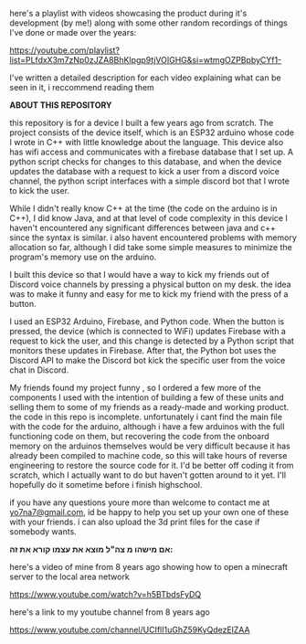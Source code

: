here's a playlist with videos showcasing the product during it's development (by me!) along with some other random recordings of things I've done or made over the years:

https://youtube.com/playlist?list=PLfdxX3m7zNp0zJZA8BhKIpgp9tjVOIGHG&si=wtmgOZPBpbyCYf1-

I've written a detailed description for each video explaining what can be seen in it, i reccommend reading them

**ABOUT THIS REPOSITORY**

this repository is for a device I built a few years ago from scratch. The project consists of the device itself, which is an ESP32 arduino whose code I wrote in C++ with little knowledge about the language.
This device also has wifi access and communicates with a firebase database that I set up. A python script checks for changes to this database,
and when the device updates the database with a request to kick a user from a discord voice channel, the python script interfaces with a simple discord bot that I wrote to kick the user.

While I didn't really know C++ at the time (the code on the arduino is in C++), I did know Java, and at that level of code complexity in this device I haven't encountered any significant differences between java and c++ since the syntax is similar. i also havent encountered problems with memory allocation so far, although I did take some simple measures to minimize the program's memory use on the arduino.

I built this device so that I would have a way to kick my friends out of Discord voice channels by pressing a physical button on my desk. the idea was to make it funny and easy for me to kick my friend with the press of a button.

I used an ESP32 Arduino, Firebase, and Python code. When the button is pressed, the device (which is connected to WiFi) updates Firebase with a request to kick the user, and this change is detected by a Python script that monitors these updates in Firebase. After that, the Python bot uses the Discord API to make the Discord bot kick the specific user from the voice chat in Discord.

My friends found my project funny , so I ordered a few more of the components I used with the intention of building a few of these units and selling them to some of my friends as a ready-made and working product.
the code in this repo is incomplete. unfortunately i cant find the main file with the code for the arduino, although i have a few arduinos with the full functioning code on them, but recovering the code from the onboard memory on the arduinos themselves would be very difficult because it has already been compiled to machine code, so this will take hours of reverse engineering to restore the source code for it. I'd be better off coding it from scratch, which I actually want to do but haven't gotten around to it yet. I'll hopefully do it sometime before i finish highschool.

if you have any questions youre more than welcome to contact me at yo7na7@gmail.com, id be happy to help you set up your own one of these with your friends. i can also upload the 3d print files for the case if somebody wants.




**אם מישהו מ צה"ל מוצא את עצמו קורא את זה:**

here's a video of mine from 8 years ago showing how to open a minecraft server to the local area network

https://www.youtube.com/watch?v=h5BTbdsFyDQ


here's a link to my youtube channel from 8 years ago

https://www.youtube.com/channel/UCIflI1uGhZ59KyQdezElZAA
